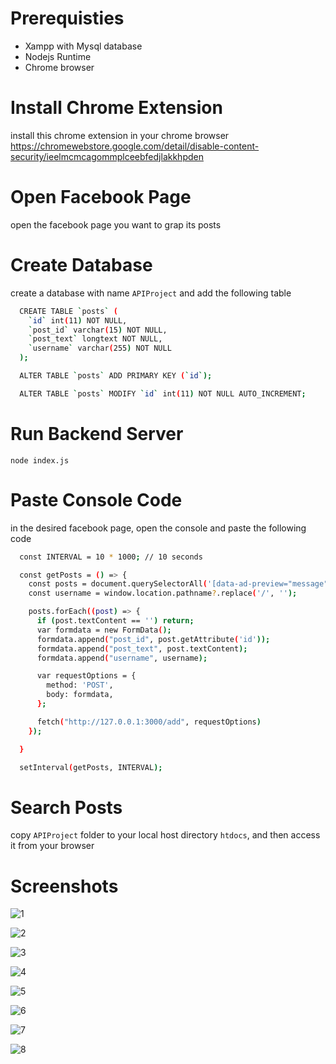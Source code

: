 # Prerequisties

- Xampp with Mysql database
- Nodejs Runtime
- Chrome browser

# Install Chrome Extension

install this chrome extension in your chrome browser
https://chromewebstore.google.com/detail/disable-content-security/ieelmcmcagommplceebfedjlakkhpden

# Open Facebook Page

open the facebook page you want to grap its posts

# Create Database

create a database with name `APIProject`
and add the following table

```bash
  CREATE TABLE `posts` (
    `id` int(11) NOT NULL,
    `post_id` varchar(15) NOT NULL,
    `post_text` longtext NOT NULL,
    `username` varchar(255) NOT NULL
  );

  ALTER TABLE `posts` ADD PRIMARY KEY (`id`);

  ALTER TABLE `posts` MODIFY `id` int(11) NOT NULL AUTO_INCREMENT;
```

# Run Backend Server

`node index.js`

# Paste Console Code

in the desired facebook page, open the console and paste the following code

```bash
  const INTERVAL = 10 * 1000; // 10 seconds

  const getPosts = () => {
    const posts = document.querySelectorAll('[data-ad-preview="message"]');
    const username = window.location.pathname?.replace('/', '');

    posts.forEach((post) => {
      if (post.textContent == '') return;
      var formdata = new FormData();
      formdata.append("post_id", post.getAttribute('id'));
      formdata.append("post_text", post.textContent);
      formdata.append("username", username);

      var requestOptions = {
        method: 'POST',
        body: formdata,
      };

      fetch("http://127.0.0.1:3000/add", requestOptions)
    });

  }

  setInterval(getPosts, INTERVAL);
```

# Search Posts

copy `APIProject` folder to your local host directory `htdocs`, and then access it from your browser

# Screenshots

![1](/screenshots/1.png)

![2](/screenshots/2.png)

![3](/screenshots/3.png)

![4](/screenshots/4.png)

![5](/screenshots/5.png)

![6](/screenshots/6.png)

![7](/screenshots/7.png)

![8](/screenshots/8.png)
